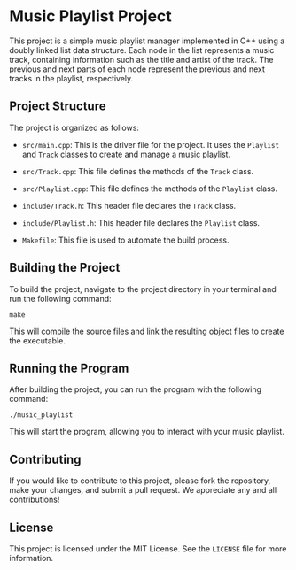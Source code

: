 # Music Playlist Project

This project is a simple music playlist manager implemented in C++ using a doubly linked list data structure. Each node in the list represents a music track, containing information such as the title and artist of the track. The previous and next parts of each node represent the previous and next tracks in the playlist, respectively.

## Project Structure

The project is organized as follows:

- `src/main.cpp`: This is the driver file for the project. It uses the `Playlist` and `Track` classes to create and manage a music playlist.

- `src/Track.cpp`: This file defines the methods of the `Track` class.

- `src/Playlist.cpp`: This file defines the methods of the `Playlist` class.

- `include/Track.h`: This header file declares the `Track` class.

- `include/Playlist.h`: This header file declares the `Playlist` class.

- `Makefile`: This file is used to automate the build process.

## Building the Project

To build the project, navigate to the project directory in your terminal and run the following command:

```
make
```

This will compile the source files and link the resulting object files to create the executable.

## Running the Program

After building the project, you can run the program with the following command:

```
./music_playlist
```

This will start the program, allowing you to interact with your music playlist.

## Contributing

If you would like to contribute to this project, please fork the repository, make your changes, and submit a pull request. We appreciate any and all contributions!

## License

This project is licensed under the MIT License. See the `LICENSE` file for more information.